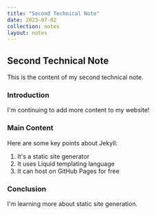 ```yaml
---
title: "Second Technical Note"
date: 2023-07-02
collection: notes
layout: notes
---
```


## Second Technical Note

This is the content of my second technical note.

### Introduction

I'm continuing to add more content to my website!

### Main Content

Here are some key points about Jekyll:

1. It's a static site generator
2. It uses Liquid templating language
3. It can host on GitHub Pages for free

### Conclusion

I'm learning more about static site generation.
